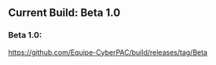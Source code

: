 ## Current Build: Beta 1.0

### Beta 1.0:
https://github.com/Equipe-CyberPAC/build/releases/tag/Beta
